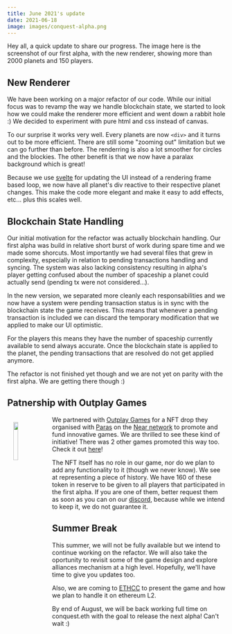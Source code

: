 ```yaml
---
title: June 2021's update
date: 2021-06-18
image: images/conquest-alpha.png
---
```


Hey all, a quick update to share our progress. The image here is the screenshot of our first alpha, with the new renderer, showing more than 2000 planets and 150 players.

## New Renderer

We have been working on a major refactor of our code. While our initial focus was to revamp the way we handle blockchain state, we started to look how we could make the renderer more efficient and went down a rabbit hole :) We decided to experiment with pure html and css instead of canvas.

To our surprise it works very well. Every planets are now `<div>` and it turns out to be more efficient. There are still some "zooming out" limitation but we can go further than before. The renderring is also a lot smoother for circles and the blockies. The other benefit is that we now have a paralax background which is great!

Because we use [svelte](https://svelte.dev) for updating the UI instead of a rendering frame based loop, we now have all planet's div reactive to their respective planet changes. This make the code more elegant and make it easy to add effects, etc... plus this scales well.

## Blockchain State Handling

Our initial motivation for the refactor was actually blockchain handling. Our first alpha was build in relative short burst of work during spare time and we made some shorcuts. Most importantly we had several files that grew in complexity, especially in relation to pending transactions handling and syncing. The system was also lacking consistency resulting in alpha's player getting confused about the number of spaceship a planet could actually send (pending tx were not considered...).

In the new version, we separated more cleanly each responsabilities and we now have a system were pending transaction status is in sync with the blockchain state the game receives. This means that whenever a pending transaction is included we can discard the temporary modification that we applied to make our UI optimistic.

For the players this means they have the number of spaceship currently available to send always accurate. Once the blockchain state is applied to the planet, the pending transactions that are resolved do not get applied anymore.

The refactor is not finished yet though and we are not yet on parity with the first alpha. We are getting there though :)

## Patnership with Outplay Games

<img style="width: 15%; float: left; margin: 1em;" src="../../images/devlog/conquest-near.gif">

We partnered with [Outplay Games](https://outplay.games/) for a NFT drop they organised with [Paras](https://paras.id/) on the [Near network](https://near.org/) to promote and fund innovative games. We are thrilled to see these kind of initiative! There was 2 other games promoted this way too. Check it out [here](https://paras.id/opgames.near/collection)!

The NFT itself has no role in our game, nor do we plan to add any functionality to it (though we never know). We see at representing a piece of history. We have 160 of these token in reserve to be given to all players that participated in the first alpha. If you are one of them, better request them as soon as you can on our [discord](https://discord.gg/Qb4gr2ekfr), because while we intend to keep it, we do not guarantee it.

## Summer Break

This summer, we will not be fully available but we intend to continue working on the refactor. We will also take the oportunity to revisit some of the game design and explore alliances mechanism at a high level. Hopefully, we'll have time to give you updates too.

Also, we are coming to [ETHCC](https://ethcc.io/) to present the game and how we plan to handle it on ethereum L2.

By end of August, we will be back working full time on conquest.eth with the goal to release the next alpha! Can't wait :)

